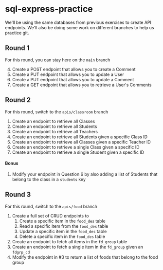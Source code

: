 # sql-express-practice

We'll be using the same databases from previous exercises to create API endpoints. We'll also be doing some work on different branches to help us practice git.

## Round 1

For this round, you can stay here on the `main` branch
<!-- The commented out numbers are complete.
1. Create a GET endpoint that returns all Users
2. Create a GET endpoint that returns all Comments
3. Create a POST endpoint that allows you to create a User -->
4. Create a POST endpoint that allows you to create a Comment
5. Create a PUT endpoint that allows you to update a User
6. Create a PUT endpoint that allows you to update a Comment
7. Create a GET endpoint that allows you to retrieve a User's Comments

## Round 2

For this round, switch to the `apis/classroom` branch

1. Create an endpoint to retrieve all Classes
2. Create an endpoint to retrieve all Students
3. Create an endpoint to retrieve all Teachers
4. Create an endpoint to retrieve all Students given a specific Class ID
5. Create an endpoint to retrieve all Classes given a specific Teacher ID
6. Create an endpoint to retrieve a single Class given a specific ID
7. Create an endpoint to retrieve a single Student given a specific ID

#### Bonus

1. Modify your endpoint in Question 6 by also adding a list of Students that belong to the class in a `students` key 


## Round 3

For this round, switch to the `apis/food` branch

1. Create a full set of CRUD endpoints to 
   1. Create a specific item in the `food_des` table
   2. Read a specific item from the `food_des` table
   3. Update a specific item in the `food_des` table
   4. Delete a specific item in the `food_des` table
2. Create an endpoint to fetch all items in the `fd_group` table
3. Create an endpoint to fetch a single item in the `fd_group` given an `fdgrp_cd` 
4. Modify the endpoint in #3 to return a list of foods that belong to the food group